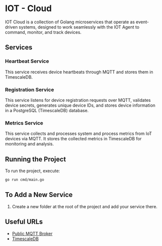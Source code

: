 # IOT - Cloud

IOT Cloud is a collection of Golang microservices that operate as event-driven systems, designed to work seamlessly with the IOT Agent to command, monitor, and track devices.

## Services

### Heartbeat Service
This service receives device heartbeats through MQTT and stores them in TimescaleDB.

### Registration Service
This service listens for device registration requests over MQTT, validates device secrets, generates unique device IDs, and stores device information in a PostgreSQL (TimescaleDB) database.

### Metrics Service
This service collects and processes system and process metrics from IoT devices via MQTT. It stores the collected metrics in TimescaleDB for monitoring and analysis.

## Running the Project
To run the project, execute:
```bash
go run cmd/main.go
```

## To Add a New Service
1. Create a new folder at the root of the project and add your service there.

## Useful URLs

- [Public MQTT Broker](https://www.emqx.com/en/mqtt/public-mqtt5-broker)
- [TimescaleDB](https://www.timescaledb.com)